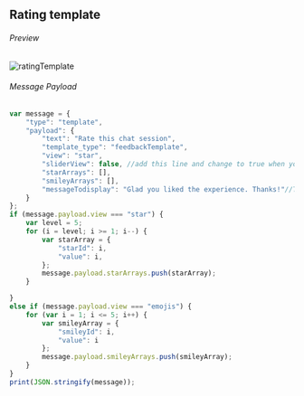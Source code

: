 ##  Rating template

###### Preview


![ratingTemplate](https://user-images.githubusercontent.com/58174664/148945067-332cdf1b-fd76-41e3-b2da-bb58b0bb0e5b.PNG)


###### Message Payload

```js
var message = {
	"type": "template",
	"payload": {
		"text": "Rate this chat session",
		"template_type": "feedbackTemplate",
		"view": "star",
		"sliderView": false, //add this line and change to true when you want template to open as slider
		"starArrays": [],
		"smileyArrays": [],
		"messageTodisplay": "Glad you liked the experience. Thanks!"//To display on click of 5th star or emoji
	}
};
if (message.payload.view === "star") {
	var level = 5;
	for (i = level; i >= 1; i--) {
		var starArray = {
			"starId": i,
			"value": i,
		};
		message.payload.starArrays.push(starArray);
	}

}
else if (message.payload.view === "emojis") {
	for (var i = 1; i <= 5; i++) {
		var smileyArray = {
			"smileyId": i,
			"value": i
		};
		message.payload.smileyArrays.push(smileyArray);
	}
}
print(JSON.stringify(message));
```